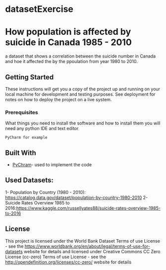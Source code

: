 # datasetExercise
# How population is affected by suicide in Canada 1985 - 2010
a dataset that shows a correlation between the suicide number in Canada and hoe it affected the by the ppoulation from year 1980 to 2010.

## Getting Started

These instructions will get you a copy of the project up and running on your local machine for development and testing purposes. See deployment for notes on how to deploy the project on a live system.

### Prerequisites

What things you need to install the software and how to install them
you will need any python IDE and text editor

```
PyCharm for example
```

## Built With

* [PyChram](https://www.jetbrains.com/help/pycharm/manage-projects-hosted-on-github.html)- used to implement the code 

## Used Datasets: 
1- Population by Country (1980 - 2010): https://catalog.data.gov/dataset/population-by-country-1980-2010
2- Suicide Rates Overview 1985 to 2016:https://www.kaggle.com/russellyates88/suicide-rates-overview-1985-to-2016 

## License

This project is licensed under the World Bank Dataset Terms of use License - see the https://www.worldbank.org/en/about/legal/terms-of-use-for-datasets website for details
and licensed under Creative Commons CC Zero License (cc-zero) Terms of use License - see the http://opendefinition.org/licenses/cc-zero/ website for details

